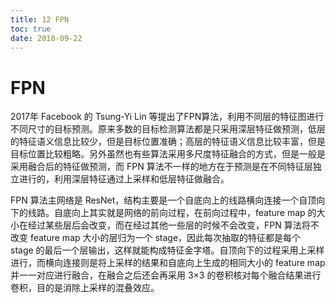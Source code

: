 ```yaml
---
title: 12 FPN
toc: true
date: 2018-09-22
---
```

# FPN

2017年 Facebook 的 Tsung-Yi Lin 等提出了FPN算法，利用不同层的特征图进行不同尺寸的目标预测。原来多数的目标检测算法都是只采用深层特征做预测，低层的特征语义信息比较少，但是目标位置准确；高层的特征语义信息比较丰富，但是目标位置比较粗略。另外虽然也有些算法采用多尺度特征融合的方式，但是一般是采用融合后的特征做预测，而 FPN 算法不一样的地方在于预测是在不同特征层独立进行的，利用深层特征通过上采样和低层特征做融合。

FPN 算法主网络是 ResNet，结构主要是一个自底向上的线路横向连接一个自顶向下的线路。自底向上其实就是网络的前向过程，在前向过程中，feature map 的大小在经过某些层后会改变，而在经过其他一些层的时候不会改变，FPN 算法将不改变 feature map 大小的层归为一个 stage，因此每次抽取的特征都是每个 stage 的最后一个层输出，这样就能构成特征金字塔。自顶向下的过程采用上采样进行，而横向连接则是将上采样的结果和自底向上生成的相同大小的 feature map 并一一对应进行融合，在融合之后还会再采用 3×3 的卷积核对每个融合结果进行卷积，目的是消除上采样的混叠效应。
